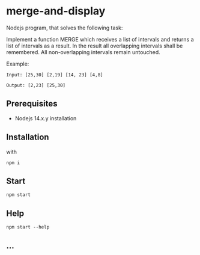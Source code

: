 # merge-and-display

Nodejs program, that solves the following task:

Implement a function MERGE which receives a list of intervals and returns a list of intervals as a result. In the result all overlapping intervals shall be remembered. All non-overlapping intervals remain untouched.

Example:

```
Input: [25,30] [2,19] [14, 23] [4,8]
```

```
Output: [2,23] [25,30]
```


## Prerequisites

* Nodejs 14.x.y installation

## Installation

with

```
npm i
```

## Start

```
npm start
```

## Help

```
npm start --help
```

## ...

